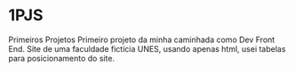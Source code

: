 # 1PJS
Primeiros Projetos
Primeiro projeto da minha caminhada como Dev Front End.
Site de uma faculdade fictícia UNES, usando apenas html, usei tabelas para posicionamento do site. 
